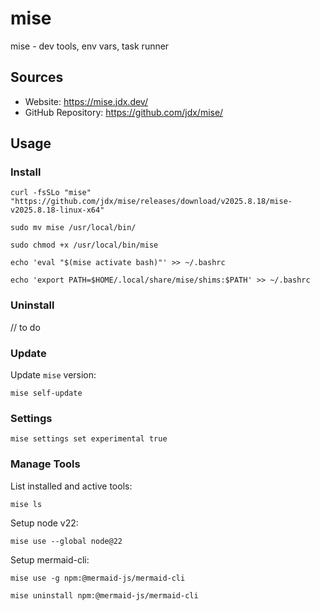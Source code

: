 # mise

mise - dev tools, env vars, task runner

## Sources

- Website: https://mise.jdx.dev/
- GitHub Repository: https://github.com/jdx/mise/

## Usage

### Install

```shell
curl -fsSLo "mise" "https://github.com/jdx/mise/releases/download/v2025.8.18/mise-v2025.8.18-linux-x64"
```

```shell
sudo mv mise /usr/local/bin/
```

```shell
sudo chmod +x /usr/local/bin/mise
```

```shell
echo 'eval "$(mise activate bash)"' >> ~/.bashrc
```

```shell
echo 'export PATH=$HOME/.local/share/mise/shims:$PATH' >> ~/.bashrc
```

### Uninstall

// to do

### Update

Update `mise` version:
```shell
mise self-update
```

### Settings

```shell
mise settings set experimental true
```

### Manage Tools

List installed and active tools:
```shell
mise ls
```

Setup node v22:
```shell
mise use --global node@22
```

Setup mermaid-cli:
```shell
mise use -g npm:@mermaid-js/mermaid-cli

mise uninstall npm:@mermaid-js/mermaid-cli
```
